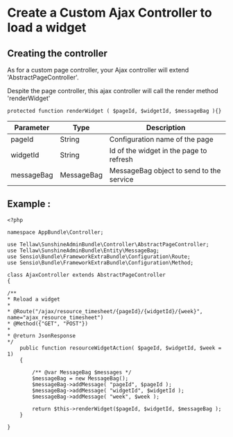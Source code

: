 # Create a Custom Ajax Controller to load a widget

## Creating the controller

As for a custom page controller, your Ajax controller will extend 'AbstractPageController'.

Despite the page controller, this ajax controller will call the render method 'renderWidget'

```
protected function renderWidget ( $pageId, $widgetId, $messageBag ){}
```

| Parameter     | Type          | Description   |
|---------------|---------------|---------------|
| pageId        | String        | Configuration name of the page |
| widgetId      | String       | Id of the widget in the page to refresh |
| messageBag    | MessageBag   | MessageBag object to send to the service |

## Example :

```
<?php

namespace AppBundle\Controller;

use Tellaw\SunshineAdminBundle\Controller\AbstractPageController;
use Tellaw\SunshineAdminBundle\Entity\MessageBag;
use Sensio\Bundle\FrameworkExtraBundle\Configuration\Route;
use Sensio\Bundle\FrameworkExtraBundle\Configuration\Method;

class AjaxController extends AbstractPageController
{

/**
* Reload a widget
*
* @Route("/ajax/resource_timesheet/{pageId}/{widgetId}/{week}", name="ajax_resource_timesheet")
* @Method({"GET", "POST"})
*
* @return JsonResponse
*/
    public function resourceWidgetAction( $pageId, $widgetId, $week = 1)
    {

        /** @var MessageBag $messages */
        $messageBag = new MessageBag();
        $messageBag->addMessage( "pageId", $pageId );
        $messageBag->addMessage( "widgetId", $widgetId );
        $messageBag->addMessage( "week", $week );

        return $this->renderWidget($pageId, $widgetId, $messageBag );
    }

}
```
